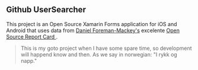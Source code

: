 ## Github UserSearcher
This project is an Open Source Xamarin Forms application for iOS and Android that uses data from [Daniel Foreman-Mackey's](http://dan.iel.fm/) excelente [Open Source Report Card ](https://osrc.dfm.io/).
>This is my goto project when I have some spare time, so development will happend know and then. As we say in norwegian: "I rykk
og napp."
